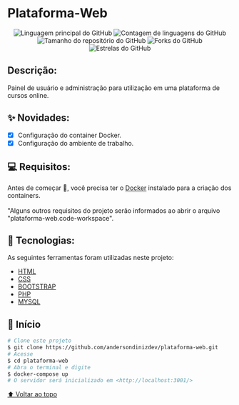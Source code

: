 # Plataforma-Web

<p align="center">
  <img alt="Linguagem principal do GitHub" src="https://img.shields.io/github/languages/top/andersondinizdev/clinic-web?style=for-the-badge">
  
  <img alt="Contagem de linguagens do GitHub" src="https://img.shields.io/github/languages/count/andersondinizdev/clinic-web?style=for-the-badge">
  
  <img alt="Tamanho do repositório do GitHub" src="https://img.shields.io/github/repo-size/andersondinizdev/clinic-web?style=for-the-badge">

  <img alt="Forks do GitHub" src="https://img.shields.io/github/forks/andersondinizdev/clinic-web?style=for-the-badge">
    
  <img alt="Estrelas do GitHub" src="https://img.shields.io/github/stars/andersondinizdev/clinic-web?style=for-the-badge"/>

</p>

## Descrição:

Painel de usuário e administração para utilização em uma plataforma de cursos online.

## ✨ Novidades:

- [x] Configuração do container Docker.
- [x] Configuração do ambiente de trabalho.

## 💻 Requisitos:

Antes de começar :checkered_flag:, você precisa ter o [Docker](https://docs.docker.com/) instalado para a criação dos containers. <br/><br/>
"Alguns outros requisitos do projeto serão informados ao abrir o arquivo "plataforma-web.code-workspace".

## 🚀 Tecnologias:

As seguintes ferramentas foram utilizadas neste projeto:

- [HTML](https://developer.mozilla.org/pt-BR/docs/Web/HTML/Element/html/)
- [CSS](https://developer.mozilla.org/pt-BR/docs/Web/CSS)
- [BOOTSTRAP](https://getbootstrap.com/docs/5.3/getting-started/introduction/)
- [PHP](https://www.php.net/docs.php)
- [MYSQL](https://developer.mozilla.org/en-US/docs/Web/HTML)

## :checkered_flag: Início

```bash
# Clone este projeto
$ git clone https://github.com/andersondinizdev/plataforma-web.git
# Acesse
$ cd plataforma-web
# Abra o terminal e digite
$ docker-compose up
# O servidor será inicializado em <http://localhost:3001/>
```

[⬆ Voltar ao topo](#Plataforma-Web)<br>
